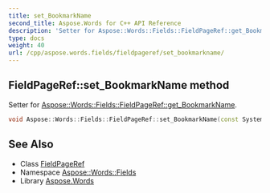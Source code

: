 ```yaml
---
title: set_BookmarkName
second_title: Aspose.Words for C++ API Reference
description: 'Setter for Aspose::Words::Fields::FieldPageRef::get_BookmarkName.'
type: docs
weight: 40
url: /cpp/aspose.words.fields/fieldpageref/set_bookmarkname/
---
```

## FieldPageRef::set_BookmarkName method


Setter for [Aspose::Words::Fields::FieldPageRef::get_BookmarkName](../get_bookmarkname/).

```cpp
void Aspose::Words::Fields::FieldPageRef::set_BookmarkName(const System::String &value)
```

## See Also

* Class [FieldPageRef](../)
* Namespace [Aspose::Words::Fields](../../)
* Library [Aspose.Words](../../../)
